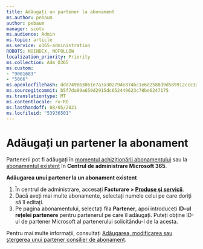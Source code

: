 ```yaml
---
title: Adăugați un partener la abonament
ms.author: pebaum
author: pebaum
manager: scotv
ms.audience: Admin
ms.topic: article
ms.service: o365-administration
ROBOTS: NOINDEX, NOFOLLOW
localization_priority: Priority
ms.collection: Adm_O365
ms.custom:
- "9001683"
- "5066"
ms.openlocfilehash: ddd749863061e7a3a302794e874bc1e6d2588d9d589912ccc32eb37cd953d406
ms.sourcegitcommit: b5f7da89a650d2915dc652449623c78be6247175
ms.translationtype: MT
ms.contentlocale: ro-RO
ms.lasthandoff: 08/05/2021
ms.locfileid: "53936501"
---
```

# <a name="add-a-partner-to-your-subscription"></a>Adăugați un partener la abonament

Partenerii pot fi adăugați în [momentul achiziționării abonamentului](https://docs.microsoft.com/microsoft-365/admin/misc/add-partner?view=o365-worldwide#add-a-partner-at-the-time-of-purchase) sau la [abonamentul existent](https://docs.microsoft.com/microsoft-365/admin/misc/add-partner?view=o365-worldwide#add-a-partner-to-an-existing-subscription) în **Centrul de administrare Microsoft 365**.

**Adăugarea unui partener la un abonament existent**

1. În centrul de administrare, accesați **Facturare > [Produse și servicii](https://go.microsoft.com/fwlink/p/?linkid=842054)**. 
2. Dacă aveți mai multe abonamente, selectați numele celui pe care doriți să îl editați. 
3. Pe pagina abonamentului, selectați fila **Partener**, apoi introduceți **ID-ul rețelei partenere** pentru partenerul pe care îl adăugați. Puteți obține ID-ul de partener Microsoft al partenerului solicitându-l de la acesta. 

Pentru mai multe informații, consultați [Adăugarea, modificarea sau ștergerea unui partener consilier de abonament](https://docs.microsoft.com/microsoft-365/admin/misc/add-partner). 
